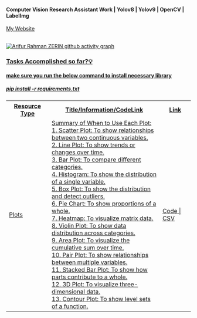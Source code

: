 #### Computer Vision Research Assistant Work | Yolov8 | Yolov9 | OpenCV | LabelImg 

<a href = "https://www.arzerin.com/">My Website<br><br>


![Arifur Rahman ZERIN github activity graph](https://github-readme-activity-graph.vercel.app/graph?username=arzerin&bg_color=FFFFFF&color=111F68&line=111F68)

<h3>Tasks Accomplished so far?💡</h3>

<h4>make sure you run the below command to install necessary library</h4>
<h5>pip install -r requirements.txt</h5>
<table width="100%" style="width: 100%">
    <tr>
        <th>Resource Type</th>
        <th width="60%">Title/Information/CodeLink</th>
        <th>Link</th>
    </tr>
    <tr>
        <td>Plots</td>
        <td>
                Summary of When to Use Each Plot:<br/>
                1. Scatter Plot: To show relationships between two continuous variables.<br/>
                2. Line Plot: To show trends or changes over time.<br/>
                3. Bar Plot: To compare different categories.<br/>
                4. Histogram: To show the distribution of a single variable.<br/>
                5. Box Plot: To show the distribution and detect outliers.<br/>
                6. Pie Chart: To show proportions of a whole.<br/>
                7. Heatmap: To visualize matrix data.<br/>
                8. Violin Plot: To show data distribution across categories.<br/>
                9. Area Plot: To visualize the cumulative sum over time.<br/>
                10. Pair Plot: To show relationships between multiple variables.<br/>
                11. Stacked Bar Plot: To show how parts contribute to a whole.<br/>
                12. 3D Plot: To visualize three-dimensional data.<br/>
                13. Contour Plot: To show level sets of a function.<br/>
        </td>
        <td>
            <a href="">Code</a> | <a href="">CSV</a>
        </td>    
    </tr>
</table>
